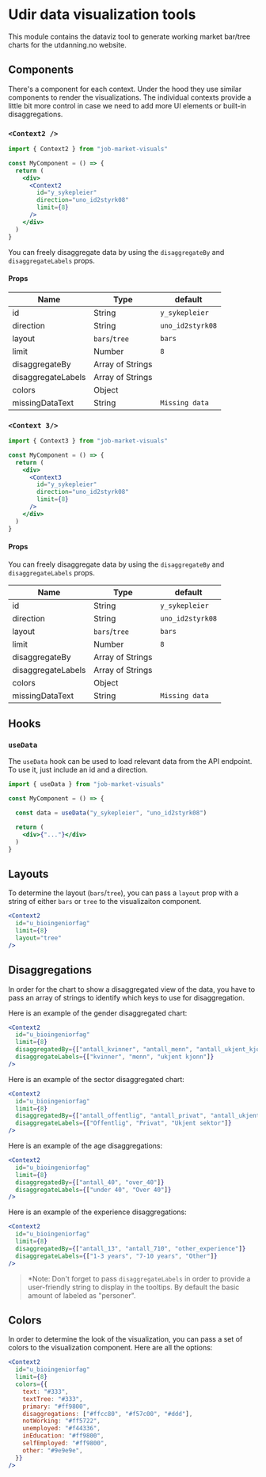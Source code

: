 
# Udir data visualization tools

This module contains the dataviz tool to generate working market bar/tree charts for the utdanning.no website.

## Components

There's a component for each context. Under the hood they use similar components to render the visualizations. The individual contexts provide a little bit more control in case we need to add more UI elements or built-in disaggregations.

### `<Context2 />`

```jsx
import { Context2 } from "job-market-visuals"

const MyComponent = () => {
  return (
    <div>
      <Context2
        id="y_sykepleier"
        direction="uno_id2styrk08"
        limit={8}
      />
    </div>
  )
}
```

You can freely disaggregate data by using the `disaggregateBy` and `disaggregateLabels` props.

#### Props

| Name               | Type             | default          |
| ------------------ | ---------------- | ---------------- |
| id                 | String           | `y_sykepleier`   |
| direction          | String           | `uno_id2styrk08` |
| layout             | `bars`/`tree`    | `bars`           |
| limit              | Number           | `8`              |
| disaggregateBy     | Array of Strings |                  |
| disaggregateLabels | Array of Strings |                  |
| colors             | Object           |                  |
| missingDataText    | String           | `Missing data`   |

### `<Context 3/>`

```jsx
import { Context3 } from "job-market-visuals"

const MyComponent = () => {
  return (
    <div>
      <Context3
        id="y_sykepleier"
        direction="uno_id2styrk08"
        limit={8}
      />
    </div>
  )
}
```

#### Props

You can freely disaggregate data by using the `disaggregateBy` and `disaggregateLabels` props.

| Name               | Type             | default          |
| ------------------ | ---------------- | ---------------- |
| id                 | String           | `y_sykepleier`   |
| direction          | String           | `uno_id2styrk08` |
| layout             | `bars`/`tree`    | `bars`           |
| limit              | Number           | `8`              |
| disaggregateBy     | Array of Strings |                  |
| disaggregateLabels | Array of Strings |                  |
| colors             | Object           |                  |
| missingDataText    | String           | `Missing data`   |

## Hooks

### `useData`

The `useData` hook can be used to load relevant data from the API endpoint. To use it, just include an id and a direction.

```jsx
import { useData } from "job-market-visuals"

const MyComponent = () => {

  const data = useData("y_sykepleier", "uno_id2styrk08")

  return (
    <div>{"..."}</div>
  )
}
```

## Layouts

To determine the layout (`bars`/`tree`), you can pass a `layout` prop with a string of either `bars` or `tree` to the visualizaiton component.

```jsx
<Context2
  id="u_bioingeniorfag"
  limit={8}
  layout="tree"
/>
```

## Disaggregations

In order for the chart to show a disaggregated view of the data, you have to pass an array of strings to identify which keys to use for disaggregation.

Here is an example of the gender disaggregated chart:

```jsx
<Context2
  id="u_bioingeniorfag"
  limit={8}
  disaggregatedBy={["antall_kvinner", "antall_menn", "antall_ukjent_kjonn"]}
  disaggregateLabels={["kvinner", "menn", "ukjent kjonn"]}
/>
```

Here is an example of the sector disaggregated chart:

```jsx
<Context2
  id="u_bioingeniorfag"
  limit={8}
  disaggregatedBy={["antall_offentlig", "antall_privat", "antall_ukjent_sektor"]}
  disaggregateLabels={["Offentlig", "Privat", "Ukjent sektor"]}
/>
```

Here is an example of the age disaggregations:

```jsx
<Context2
  id="u_bioingeniorfag"
  limit={8}
  disaggregatedBy={["antall_40", "over_40"]}
  disaggregateLabels={["under 40", "Over 40"]}
/>
```

Here is an example of the experience disaggregations:

```jsx
<Context2
  id="u_bioingeniorfag"
  limit={8}
  disaggregatedBy={["antall_13", "antall_710", "other_experience"]}
  disaggregateLabels={["1-3 years", "7-10 years", "Other"]}
/>
```

> *Note: Don't forget to pass `disaggregateLabels` in order to provide a user-friendly string to display in the tooltips. By default the basic amount of labeled as "personer".

<a name="colors"></a>
## Colors

In order to determine the look of the visualization, you can pass a set of colors to the visualization component. Here are all the options:

```jsx
<Context2
  id="u_bioingeniorfag"
  limit={8}
  colors={{
    text: "#333",
    textTree: "#333",
    primary: "#ff9800",
    disaggregations: ["#ffcc80", "#f57c00", "#ddd"],
    notWorking: "#ff5722",
    unemployed: "#f44336",
    inEducation: "#ff9800",
    selfEmployed: "#ff9800",
    other: "#9e9e9e",
  }}
/>
```

